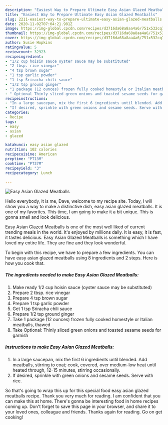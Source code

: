 ```yaml
---
description: "Easiest Way to Prepare Ultimate Easy Asian Glazed Meatballs"
title: "Easiest Way to Prepare Ultimate Easy Asian Glazed Meatballs"
slug: 2211-easiest-way-to-prepare-ultimate-easy-asian-glazed-meatballs
date: 2020-11-02T07:04:21.981Z
image: https://img-global.cpcdn.com/recipes/d3716da68a8aa4a6/751x532cq70/easy-asian-glazed-meatballs-recipe-main-photo.jpg
thumbnail: https://img-global.cpcdn.com/recipes/d3716da68a8aa4a6/751x532cq70/easy-asian-glazed-meatballs-recipe-main-photo.jpg
cover: https://img-global.cpcdn.com/recipes/d3716da68a8aa4a6/751x532cq70/easy-asian-glazed-meatballs-recipe-main-photo.jpg
author: Susie Hopkins
ratingvalue: 5
reviewcount: 32923
recipeingredient:
- "1/2 cup hoisin sauce oyster sauce may be substituted"
- "2 tbsp. rice vinegar"
- "4 tsp brown sugar"
- "1 tsp garlic powder"
- "1 tsp Sriracha chili sauce"
- "1/2 tsp ground ginger"
- "1 package (12 ounces) frozen fully cooked homestyle or Italian meatballs thawed"
- " Optional Thinly sliced green onions and toasted sesame seeds for garnish"
recipeinstructions:
- "In a large saucepan, mix the first 6 ingredients until blended. Add meatballs, stirring to coat; cook, covered, over medium-low heat until heated through, 12-15 minutes, stirring occasionally."
- "If desired, sprinkle with green onions and sesame seeds. Serve with rice."
categories:
- Recipe
tags:
- easy
- asian
- glazed

katakunci: easy asian glazed 
nutrition: 102 calories
recipecuisine: American
preptime: "PT13M"
cooktime: "PT37M"
recipeyield: "3"
recipecategory: Lunch

---
```



![Easy Asian Glazed Meatballs](https://img-global.cpcdn.com/recipes/d3716da68a8aa4a6/751x532cq70/easy-asian-glazed-meatballs-recipe-main-photo.jpg)

Hello everybody, it is me, Dave, welcome to my recipe site. Today, I will show you a way to make a distinctive dish, easy asian glazed meatballs. It is one of my favorites. This time, I am going to make it a bit unique. This is gonna smell and look delicious.



Easy Asian Glazed Meatballs is one of the most well liked of current trending meals in the world. It's enjoyed by millions daily. It is easy, it is fast, it tastes delicious. Easy Asian Glazed Meatballs is something which I have loved my entire life. They are fine and they look wonderful.


To begin with this recipe, we have to prepare a few ingredients. You can have easy asian glazed meatballs using 8 ingredients and 2 steps. Here is how you cook that.

<!--inarticleads1-->

##### The ingredients needed to make Easy Asian Glazed Meatballs:

1. Make ready 1/2 cup hoisin sauce (oyster sauce may be substituted)
1. Prepare 2 tbsp. rice vinegar
1. Prepare 4 tsp brown sugar
1. Prepare 1 tsp garlic powder
1. Get 1 tsp Sriracha chili sauce
1. Prepare 1/2 tsp ground ginger
1. Take 1 package (12 ounces) frozen fully cooked homestyle or Italian meatballs, thawed
1. Take  Optional: Thinly sliced green onions and toasted sesame seeds for garnish




<!--inarticleads2-->

##### Instructions to make Easy Asian Glazed Meatballs:

1. In a large saucepan, mix the first 6 ingredients until blended. Add meatballs, stirring to coat; cook, covered, over medium-low heat until heated through, 12-15 minutes, stirring occasionally.
1. If desired, sprinkle with green onions and sesame seeds. Serve with rice.




So that's going to wrap this up for this special food easy asian glazed meatballs recipe. Thank you very much for reading. I am confident that you can make this at home. There's gonna be interesting food in home recipes coming up. Don't forget to save this page in your browser, and share it to your loved ones, colleague and friends. Thanks again for reading. Go on get cooking!
